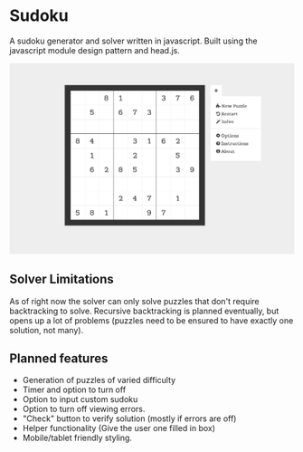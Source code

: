 # Sudoku

A sudoku generator and solver written in javascript. Built using the javascript module design pattern and head.js.

![The sudoku app UI.](img/ui.png)

## Solver Limitations

As of right now the solver can only solve puzzles that don't require backtracking to solve. Recursive backtracking is planned eventually, but opens up a lot of problems (puzzles need to be ensured to have exactly one solution, not many).

## Planned features

+ Generation of puzzles of varied difficulty
+ Timer and option to turn off
+ Option to input custom sudoku
+ Option to turn off viewing errors.
+ "Check" button to verify solution (mostly if errors are off)
+ Helper functionality (Give the user one filled in box)
+ Mobile/tablet friendly styling.